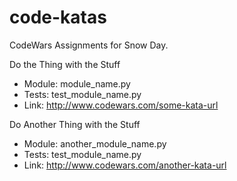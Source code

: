 # code-katas
CodeWars Assignments for Snow Day.

Do the Thing with the Stuff
- Module: module_name.py
- Tests: test_module_name.py
- Link: http://www.codewars.com/some-kata-url

Do Another Thing with the Stuff
- Module: another_module_name.py
- Tests: test_module_name.py
- Link: http://www.codewars.com/another-kata-url
